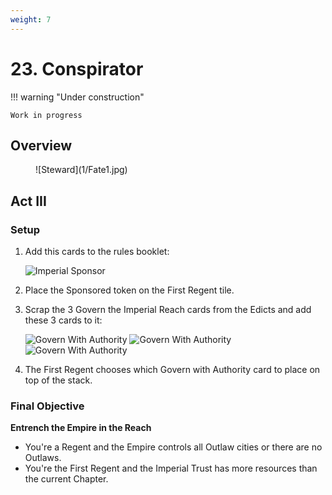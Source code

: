 ```yaml
---
weight: 7
---
```


# 23. Conspirator

!!! warning "Under construction"

    Work in progress

## Overview
<figure markdown="span">
![Steward](1/Fate1.jpg)
</figure>

## Act III

### Setup

1. Add this cards to the rules booklet:
   
    ![Imperial Sponsor](1/piece_0_3.jpg)

2. Place the Sponsored token on the First Regent tile.
3. Scrap the 3 Govern the Imperial Reach cards from the Edicts and add these 3 cards to it:

    ![Govern With Authority](1/piece_0_2.jpg) ![Govern With Authority](1/piece_0_1.jpg) ![Govern With Authority](1/piece_0_0.jpg)

4. The First Regent chooses which Govern with Authority card to place on top of the stack.

### Final Objective

**Entrench the Empire in the Reach**

- You're a Regent and the Empire controls all Outlaw cities or there are no Outlaws.
- You're the First Regent and the Imperial Trust has more resources than the current Chapter.